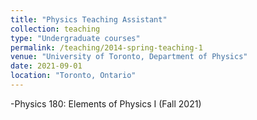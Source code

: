 ```yaml
---
title: "Physics Teaching Assistant"
collection: teaching
type: "Undergraduate courses"
permalink: /teaching/2014-spring-teaching-1
venue: "University of Toronto, Department of Physics"
date: 2021-09-01
location: "Toronto, Ontario"
---
```

-Physics 180: Elements of Physics I (Fall 2021)
